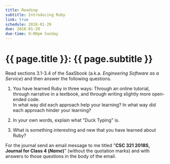 ```yaml
---
title: Reading
subtitle: Introducing Ruby
link: true
schedule: 2018-01-29
due: 2018-01-28
due-time: 9:00pm Sunday
---
```

# {{ page.title }}: {{ page.subtitle }}

Read sections 3.1-3.4 of the SaaSbook (a.k.a. _Engineering Software as
a Service_) and then answer the following questions.

1. You have learned Ruby in three ways: Through an online tutorial, through
narrative in a textbook, and through writing slightly more open-ended code.  
In what way did each approach help your learning?  In what way did each approach
hinder your learning?

2. In your own words, explain what "Duck Typing" is.

3. What is something interesting and new that you have learned about Ruby?

For the journal send an email message to me titled "**CSC 321 2018S,
Journal for Class 4 (*Name*)**" (without the quotation marks) and with
answers to those questions in the body of the email.

